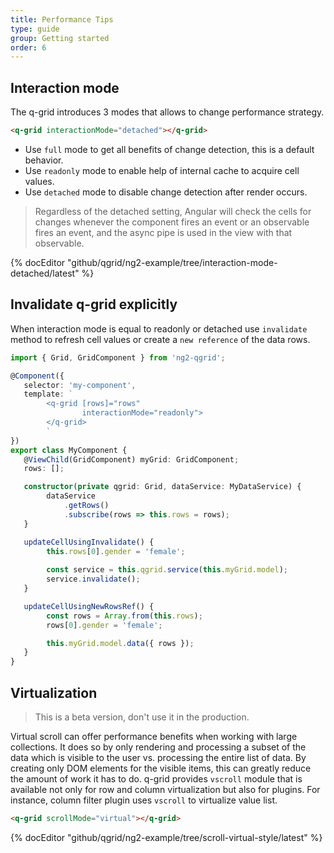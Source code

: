 ```yaml
---
title: Performance Tips
type: guide
group: Getting started
order: 6
---
```


## Interaction mode

The q-grid introduces 3 modes that allows to change performance strategy. 

```html
<q-grid interactionMode="detached"></q-grid>
```

* Use `full` mode to get all benefits of change detection, this is a default behavior. 
* Use `readonly` mode to enable help of internal cache to acquire cell values.
* Use `detached` mode to disable change detection after render occurs.

> Regardless of the detached setting, Angular will check the cells for changes whenever the component fires an event or an observable fires an event, and the async pipe is used in the view with that observable.

{% docEditor "github/qgrid/ng2-example/tree/interaction-mode-detached/latest" %}

## Invalidate q-grid explicitly
When interaction mode is equal to readonly or detached use `invalidate` method to refresh cell values or create a `new reference` of the data rows.

```typescript
import { Grid, GridComponent } from 'ng2-qgrid';

@Component({
   selector: 'my-component',
   template: `
        <q-grid [rows]="rows" 
                interactionMode="readonly">
        </q-grid>
        `
})
export class MyComponent {
   @ViewChild(GridComponent) myGrid: GridComponent;
   rows: [];

   constructor(private qgrid: Grid, dataService: MyDataService) {
        dataService
            .getRows()
            .subscribe(rows => this.rows = rows);
   }

   updateCellUsingInvalidate() {
        this.rows[0].gender = 'female';
    
        const service = this.qgrid.service(this.myGrid.model);
        service.invalidate();
   }

   updateCellUsingNewRowsRef() {
        const rows = Array.from(this.rows);
        rows[0].gender = 'female';

        this.myGrid.model.data({ rows });
   }
}

```

## Virtualization

> This is a beta version, don't use it in the production.
 
Virtual scroll can offer performance benefits when working with large collections. It does so by only rendering and processing a subset of the data which is visible to the user vs. processing the entire list of data. By creating only DOM elements for the visible items, this can greatly reduce the amount of work it has to do. q-grid provides `vscroll` module that is available not only for row and column virtualization but also for plugins. For instance, column filter plugin uses `vscroll` to virtualize value list. 


```html
<q-grid scrollMode="virtual"></q-grid>
```

{% docEditor "github/qgrid/ng2-example/tree/scroll-virtual-style/latest" %}